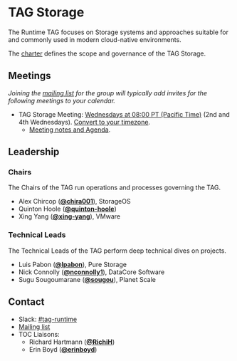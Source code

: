 <!---
This is an autogenerated file!

Please do not edit this file directly, but instead make changes to the
tags.yaml file.

--->
# TAG Storage

The Runtime TAG focuses on Storage systems and approaches suitable for and commonly used in modern cloud-native environments.

The [charter](charter.md) defines the scope and governance of the TAG Storage.

## Meetings
*Joining the [mailing list](https://lists.cncf.io/g/cncf-tag-runtime) for the group will typically add invites for the following meetings to your calendar.*
* TAG Storage Meeting: [Wednesdays at 08:00 PT (Pacific Time)]() (2nd and 4th Wednesdays). [Convert to your timezone](http://www.thetimezoneconverter.com/?t=08:00&tz=PT%20%28Pacific%20Time%29).
  * [Meeting notes and Agenda](https://bit.ly/cncf-storage-sig-minutes).

## Leadership

### Chairs
The Chairs of the TAG run operations and processes governing the TAG.

* Alex Chircop (**[@chira001](https://github.com/chira001)**), StorageOS
* Quinton Hoole (**[@quinton-hoole](https://github.com/quinton-hoole)**)
* Xing Yang (**[@xing-yang](https://github.com/xing-yang)**), VMware

### Technical Leads
The Technical Leads of the TAG perform deep technical dives on projects.

* Luis Pabon (**[@lpabon](https://github.com/lpabon)**), Pure Storage
* Nick Connolly (**[@nconnolly1](https://github.com/nconnolly1)**), DataCore Software
* Sugu Sougoumarane (**[@sougou](https://github.com/sougou)**), Planet Scale

## Contact
- Slack: [#tag-runtime](https://cloud-native.slack.com/messages/tag-runtime)
- [Mailing list](https://lists.cncf.io/g/cncf-tag-runtime)
- TOC Liaisons:
    - Richard Hartmann (**[@RichiH](https://github.com/RichiH)**)
    - Erin Boyd (**[@erinboyd](https://github.com/erinboyd)**)
<!-- BEGIN CUSTOM CONTENT -->

<!-- END CUSTOM CONTENT -->
